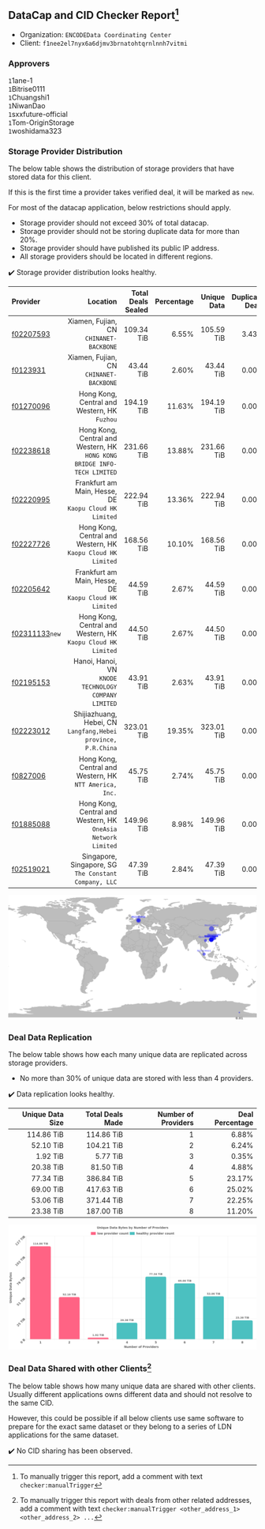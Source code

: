 ## DataCap and CID Checker Report[^1]
 - Organization: `ENCODEData Coordinating Center`
 - Client: `f1nee2el7nyx6a6djmv3brnatohtqrnlnnh7vitmi`
### Approvers
`1`1ane-1<br/>`1`Bitrise0111<br/>`1`Chuangshi1<br/>`1`NiwanDao<br/>`1`sxxfuture-official<br/>`1`Tom-OriginStorage<br/>`1`woshidama323

### Storage Provider Distribution
The below table shows the distribution of storage providers that have stored data for this client.

If this is the first time a provider takes verified deal, it will be marked as `new`.

For most of the datacap application, below restrictions should apply.
 - Storage provider should not exceed 30% of total datacap.
 - Storage provider should not be storing duplicate data for more than 20%.
 - Storage provider should have published its public IP address.
 - All storage providers should be located in different regions.

✔️ Storage provider distribution looks healthy.

| Provider                                                    |                                                                    Location | Total Deals Sealed | Percentage | Unique Data | Duplicate Deals |
| :---------------------------------------------------------- | --------------------------------------------------------------------------: | -----------------: | ---------: | ----------: | --------------: |
| [f02207593](https://filfox.info/en/address/f02207593)       |                                  Xiamen, Fujian, CN<br/>`CHINANET-BACKBONE` |         109.34 TiB |      6.55% |  105.59 TiB |           3.43% |
| [f0123931](https://filfox.info/en/address/f0123931)         |                                  Xiamen, Fujian, CN<br/>`CHINANET-BACKBONE` |          43.44 TiB |      2.60% |   43.44 TiB |           0.00% |
| [f01270096](https://filfox.info/en/address/f01270096)       |                             Hong Kong, Central and Western, HK<br/>`Fuzhou` |         194.19 TiB |     11.63% |  194.19 TiB |           0.00% |
| [f02238618](https://filfox.info/en/address/f02238618)       | Hong Kong, Central and Western, HK<br/>`HONG KONG BRIDGE INFO-TECH LIMITED` |         231.66 TiB |     13.88% |  231.66 TiB |           0.00% |
| [f02220995](https://filfox.info/en/address/f02220995)       |                   Frankfurt am Main, Hesse, DE<br/>`Kaopu Cloud HK Limited` |         222.94 TiB |     13.36% |  222.94 TiB |           0.00% |
| [f02227726](https://filfox.info/en/address/f02227726)       |             Hong Kong, Central and Western, HK<br/>`Kaopu Cloud HK Limited` |         168.56 TiB |     10.10% |  168.56 TiB |           0.00% |
| [f02205642](https://filfox.info/en/address/f02205642)       |                   Frankfurt am Main, Hesse, DE<br/>`Kaopu Cloud HK Limited` |          44.59 TiB |      2.67% |   44.59 TiB |           0.00% |
| [f02311133](https://filfox.info/en/address/f02311133)`new`  |             Hong Kong, Central and Western, HK<br/>`Kaopu Cloud HK Limited` |          44.50 TiB |      2.67% |   44.50 TiB |           0.00% |
| [f02195153](https://filfox.info/en/address/f02195153)       |                     Hanoi, Hanoi, VN<br/>`KNODE TECHNOLOGY COMPANY LIMITED` |          43.91 TiB |      2.63% |   43.91 TiB |           0.00% |
| [f02223012](https://filfox.info/en/address/f02223012)       |            Shijiazhuang, Hebei, CN<br/>`Langfang,Hebei province, P.R.China` |         323.01 TiB |     19.35% |  323.01 TiB |           0.00% |
| [f0827006](https://filfox.info/en/address/f0827006)         |                  Hong Kong, Central and Western, HK<br/>`NTT America, Inc.` |          45.75 TiB |      2.74% |   45.75 TiB |           0.00% |
| [f01885088](https://filfox.info/en/address/f01885088)       |            Hong Kong, Central and Western, HK<br/>`OneAsia Network Limited` |         149.96 TiB |      8.98% |  149.96 TiB |           0.00% |
| [f02519021](https://filfox.info/en/address/f02519021)       |                    Singapore, Singapore, SG<br/>`The Constant Company, LLC` |          47.39 TiB |      2.84% |   47.39 TiB |           0.00% |

<img src="https://raw.githubusercontent.com/data-preservation-programs/filplus-checker-assets/main/filecoin-project/filecoin-plus-large-datasets/issues/2113/1694750412727.png"/>

### Deal Data Replication
The below table shows how each many unique data are replicated across storage providers.

- No more than 30% of unique data are stored with less than 4 providers.

✔️ Data replication looks healthy.

| Unique Data Size | Total Deals Made | Number of Providers | Deal Percentage |
| ---------------: | ---------------: | ------------------: | --------------: |
|       114.86 TiB |       114.86 TiB |                   1 |           6.88% |
|        52.10 TiB |       104.21 TiB |                   2 |           6.24% |
|         1.92 TiB |         5.77 TiB |                   3 |           0.35% |
|        20.38 TiB |        81.50 TiB |                   4 |           4.88% |
|        77.34 TiB |       386.84 TiB |                   5 |          23.17% |
|        69.00 TiB |       417.63 TiB |                   6 |          25.02% |
|        53.06 TiB |       371.44 TiB |                   7 |          22.25% |
|        23.38 TiB |       187.00 TiB |                   8 |          11.20% |

<img src="https://raw.githubusercontent.com/data-preservation-programs/filplus-checker-assets/main/filecoin-project/filecoin-plus-large-datasets/issues/2113/1694750413501.png"/>

### Deal Data Shared with other Clients[^3]
The below table shows how many unique data are shared with other clients.
Usually different applications owns different data and should not resolve to the same CID.

However, this could be possible if all below clients use same software to prepare for the exact same dataset or they belong to a series of LDN applications for the same dataset.

✔️ No CID sharing has been observed.

[^1]: To manually trigger this report, add a comment with text `checker:manualTrigger`

[^2]: Deals from those addresses are combined into this report as they are specified with `checker:manualTrigger`

[^3]: To manually trigger this report with deals from other related addresses, add a comment with text `checker:manualTrigger <other_address_1> <other_address_2> ...`
